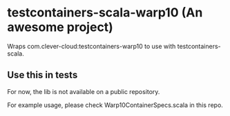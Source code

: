 # testcontainers-scala-warp10 (An awesome project)

Wraps com.clever-cloud:testcontainers-warp10 to use with testcontainers-scala.

## Use this in tests

For now, the lib is not available on a public repository.

For example usage, please check Warp10ContainerSpecs.scala in this repo.
